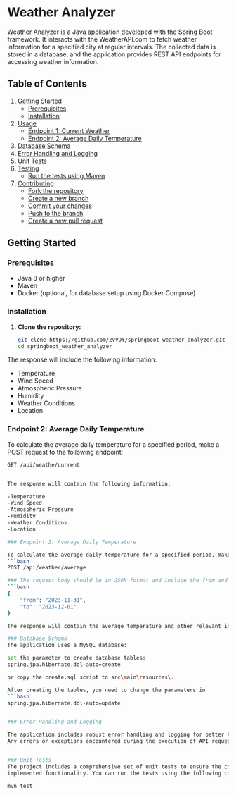# Weather Analyzer

Weather Analyzer is a Java application developed with the Spring Boot framework. It interacts with the WeatherAPI.com to fetch weather information for a specified city at regular intervals. The collected data is stored in a database, and the application provides REST API endpoints for accessing weather information.

## Table of Contents

1. [Getting Started](#getting-started)
   - [Prerequisites](#prerequisites)
   - [Installation](#installation)
2. [Usage](#usage)
   - [Endpoint 1: Current Weather](#endpoint-1-current-weather)
   - [Endpoint 2: Average Daily Temperature](#endpoint-2-average-daily-temperature)
3. [Database Schema](#database-schema)
4. [Error Handling and Logging](#error-handling-and-logging)
5. [Unit Tests](#unit-tests)
6. [Testing](#testing)
   - [Run the tests using Maven](#run-the-tests-using-maven)
7. [Contributing](#contributing)
   - [Fork the repository](#fork-the-repository)
   - [Create a new branch](#create-a-new-branch)
   - [Commit your changes](#commit-your-changes)
   - [Push to the branch](#push-to-the-branch)
   - [Create a new pull request](#create-a-new-pull-request)

## Getting Started

### Prerequisites

- Java 8 or higher
- Maven
- Docker (optional, for database setup using Docker Compose)

### Installation

1. **Clone the repository:**
   ```bash
   git clone https://github.com/ZVVDY/springboot_weather_analyzer.git
   cd springboot_weather_analyzer


The response will include the following information:

- Temperature
- Wind Speed
- Atmospheric Pressure
- Humidity
- Weather Conditions
- Location

### Endpoint 2: Average Daily Temperature

To calculate the average daily temperature for a specified period, make a POST request to the following endpoint:
```bash
GET /api/weathe/current


The response will contain the following information:

-Temperature
-Wind Speed
-Atmospheric Pressure
-Humidity
-Weather Conditions
-Location

### Endpoint 2: Average Daily Temperature

To calculate the average daily temperature for a specified period, make a POST request to the following endpoint:
```bash
POST /api/weather/average

### The request body should be in JSON format and include the from and to dates:
```bash
{
    "from": "2023-11-31",
    "to": "2023-12-01"
}

The response will contain the average temperature and other relevant information.

### Database Schema
The application uses a MySQL database:

set the parameter to create database tables:
spring.jpa.hibernate.ddl-auto=create

or copy the create.sql script to src\main\resources\. 

After creating the tables, you need to change the parameters in
```bash
spring.jpa.hibernate.ddl-auto=update


### Error Handling and Logging

The application includes robust error handling and logging for better traceability. 
Any errors or exceptions encountered during the execution of API requests are logged with detailed information.


### Unit Tests
The project includes a comprehensive set of unit tests to ensure the correctness and reliability of the 
implemented functionality. You can run the tests using the following command:

mvn test


